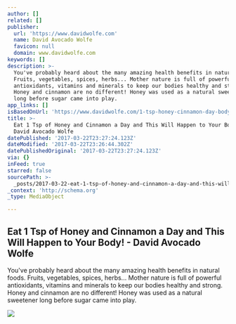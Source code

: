 ```yaml
---
author: []
related: []
publisher:
  url: 'https://www.davidwolfe.com'
  name: David Avocado Wolfe
  favicon: null
  domain: www.davidwolfe.com
keywords: []
description: >-
  You've probably heard about the many amazing health benefits in natural foods.
  Fruits, vegetables, spices, herbs... Mother nature is full of powerful
  antioxidants, vitamins and minerals to keep our bodies healthy and strong.
  Honey and cinnamon are no different! Honey was used as a natural sweetener
  long before sugar came into play.
app_links: []
isBasedOnUrl: 'https://www.davidwolfe.com/1-tsp-honey-cinnamon-day-body/'
title: >-
  Eat 1 Tsp of Honey and Cinnamon a Day and This Will Happen to Your Body! -
  David Avocado Wolfe
datePublished: '2017-03-22T23:27:24.123Z'
dateModified: '2017-03-22T23:26:44.302Z'
datePublishedOriginal: '2017-03-22T23:27:24.123Z'
via: {}
inFeed: true
starred: false
sourcePath: >-
  _posts/2017-03-22-eat-1-tsp-of-honey-and-cinnamon-a-day-and-this-will-happen-t.md
_context: 'http://schema.org'
_type: MediaObject

---
```

<article style=""><h1>Eat 1 Tsp of Honey and Cinnamon a Day and This Will Happen to Your Body! - David Avocado Wolfe</h1><p>You've probably heard about the many amazing health benefits in natural foods. Fruits, vegetables, spices, herbs... Mother nature is full of powerful antioxidants, vitamins and minerals to keep our bodies healthy and strong. Honey and cinnamon are no different! Honey was used as a natural sweetener long before sugar came into play.</p><img src="https://cdn.davidwolfe.com/wp-content/uploads/2016/03/honey-cinnamon.jpg" /></article>